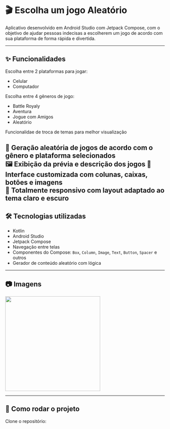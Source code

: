 # 🎬 Escolha um jogo Aleatório

Aplicativo desenvolvido em Android Studio com Jetpack Compose, com o objetivo de ajudar pessoas indecisas a escolherem um jogo de acordo com sua plataforma de forma rápida e divertida.

---

## ✨ Funcionalidades

 Escolha entre 2 plataformas para jogar:

- Celular 
- Computador

 Escolha entre 4 gêneros de jogo:

- Battle Royaly
- Aventura
- Jogue com Amigos
- Aleatório

Funcionalidae de troca de temas para melhor visualização

🔄 Geração aleatória de jogos de acordo com o gênero e plataforma selecionados  
🖼️ Exibição da prévia e descrição dos jogos 
🎨 Interface customizada com colunas, caixas, botões e imagens  
📱 Totalmente responsivo com layout adaptado ao tema claro e escuro
---

## 🛠️ Tecnologias utilizadas

- Kotlin  
- Android Studio  
- Jetpack Compose  
- Navegação entre telas  
- Componentes do Compose: `Box`, `Column`, `Image`, `Text`, `Button`, `Spacer` e outros  
- Gerador de conteúdo aleatório com lógica

---

## 📷 Imagens

<img src="Images/screenshot2.png" width="300"/>

---

## 🚀 Como rodar o projeto

Clone o repositório:

```bash
